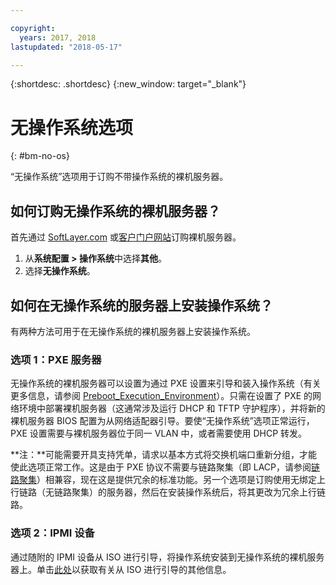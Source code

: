 ```yaml
---

copyright:
  years: 2017, 2018
lastupdated: "2018-05-17"

---
```


{:shortdesc: .shortdesc}
{:new_window: target="_blank"}

# 无操作系统选项
{: #bm-no-os}

“无操作系统”选项用于订购不带操作系统的裸机服务器。

## 如何订购无操作系统的裸机服务器？

首先通过 [SoftLayer.com](https://www.softlayer.com) 或[客户门户网站](https://control.softlayer.com)订购裸机服务器。

1. 从**系统配置 > 操作系统**中选择**其他**。
2. 选择**无操作系统**。

## 如何在无操作系统的服务器上安装操作系统？

有两种方法可用于在无操作系统的裸机服务器上安装操作系统。

### 选项 1：PXE 服务器

无操作系统的裸机服务器可以设置为通过 PXE 设置来引导和装入操作系统（有关更多信息，请参阅 [Preboot_Execution_Environment](http://en.wikipedia.org/wiki/Preboot_Execution_Environment)）。只需在设置了 PXE 的网络环境中部署裸机服务器（这通常涉及运行 DHCP 和 TFTP 守护程序），并将新的裸机服务器 BIOS 配置为从网络适配器引导。要使“无操作系统”选项正常运行，PXE 设置需要与裸机服务器位于同一 VLAN 中，或者需要使用 DHCP 转发。

**注：**可能需要开具支持凭单，请求以基本方式将交换机端口重新分组，才能使此选项正常工作。这是由于 PXE 协议不需要与链路聚集（即 LACP，请参阅[链路聚集](http://en.wikipedia.org/wiki/Link_aggregation)）相兼容，现在这是提供冗余的标准功能。另一个选项是订购使用无绑定上行链路（无链路聚集）的服务器，然后在安装操作系统后，将其更改为冗余上行链路。

### 选项 2：IPMI 设备

通过随附的 IPMI 设备从 ISO 进行引导，将操作系统安装到无操作系统的裸机服务器上。单击[此处](mount-iso-bare-metal-server.html)以获取有关从 ISO 进行引导的其他信息。
